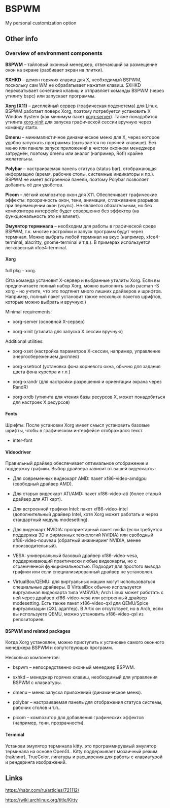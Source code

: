 # BSPWM 

My personal customization option

## Other info

### Overview of environment components

**BSPWM** – тайловый оконный менеджер, отвечающий за размещение окон на экране (разбивает экран на плитки).

**SXHKD** – демон горячих клавиш для X, необходимый BSPWM, поскольку сам WM не обрабатывает нажатия клавиш. SXHKD перехватывает сочетания клавиш и отправляет команды BSPWM (через утилиту bspc) или запускает программы.

**Xorg (X11)** – дисплейный сервер (графическая подсистема) для Linux. BSPWM работает поверх Xorg, поэтому потребуется установить X Window System (как минимум пакет <u>xorg-server</u>). Также понадобится утилита <u>xorg-xinit</u> для запуска графической сессии вручную через команду startx.

**Dmenu** – минималистичное динамическое меню для X, через которое удобно запускать программы (вызывается по горячей клавише). Без меню или панели запуск приложений в чистом оконном менеджере затруднён, поэтому dmenu или аналог (например, Rofi) крайне желательны.

**Polybar** – настраиваемая панель статуса (status bar), отображающая информацию (время, рабочие столы, системные индикаторы и пр.). BSPWM не имеет встроенной панели, поэтому Polybar позволяет добавить её для удобства.

**Picom** – лёгкий композитор окон для X11. Обеспечивает графические эффекты: прозрачность окон, тени, анимации, сглаживание разрывов при перемещении окон (vsync). Не является обязательным, но без композитора интерфейс будет совершенно без эффектов (на функциональность это не влияет).

**Эмулятор терминала** – необходим для работы в графической среде BSPWM, т.к. многие настройки и запуск программ будут через терминал. Можно выбрать любой терминал на вкус (например, xfce4-terminal, alacritty, gnome-terminal и т.д.). В примерах используется легковесный xfce4-terminal.

#### Xorg

full pkg - xorg. 

(Эта команда установит X-сервер и выбранные утилиты Xorg. Если вы предпочитаете полный набор Xorg, можно выполнить sudo pacman -S xorg – но учтите, что это подтянет много лишних драйверов и шрифтов. Например, полный пакет установит также несколько пакетов шрифтов, которые можно выбрать и вручную.)

Minimal requirements:

- xorg-server (основной X-сервер)

- xorg-xinit (утилита для запуска X сессии вручную)

Additional utilities:

- xorg-xset (настройка параметров X-сессии, например, управление энергосбережением дисплея)

- xorg-xsetroot (установка фона корневого окна, обычно для задания цвета фона курсора и т.п.)

- xorg-xrandr (для настройки разрешения и ориентации экрана через RandR)

- xorg-xrdb (утилита для чтения базы ресурсов X, может понадобиться для настроек X ресурсов)

#### Fonts

Шрифты: После установки Xorg имеет смысл установить базовые шрифты, чтобы в графическом интерфейсе отображался текст.

- inter-font

#### Videodriver

Правильный драйвер обеспечивает оптимальное отображение и поддержку графики. Выбор драйвера зависит от вашей видеокарты:

- Для современных видеокарт AMD: пакет xf86-video-amdgpu (свободный драйвер AMD).

- Для старых видеокарт ATI/AMD: пакет xf86-video-ati (более старый драйвер для ATI карт).

- Для встроенной графики Intel: пакет xf86-video-intel (дополнительный драйвер Intel, хотя Xorg может работать и через стандартный модуль modesetting).

- Для видеокарт NVIDIA: проприетарный пакет nvidia (если требуется поддержка 3D и фирменных технологий NVIDIA) или свободный xf86-video-nouveau (обратный инжиниринг NVIDIA, менее производительный).

- VESA: универсальный базовый драйвер xf86-video-vesa, поддерживающий практически любые видеокарты, но с ограниченной функциональностью. Подходит для простого вывода графики или если специализированный драйвер не установлен.

- VirtualBox/QEMU: для виртуальных машин могут использоваться специальные драйверы. В VirtualBox обычно используется виртуальная видеокарта типа VMSVGA; Arch Linux может работать с ней через драйвер xf86-video-vesa или встроенный драйвер modesetting. Есть также пакет xf86-video-qxl для QEMU/Spice виртуализации (QXL адаптер). В Artix он отсутствует, но в Arch, если вы используете QEMU, можно установить xf86-video-qxl из репозиториев.

#### BSPWM and related packages

Когда Xorg установлен, можно приступить к установке самого оконного менеджера BSPWM и сопутствующих программ.

Несколько компонентов:

- bspwm – непосредственно оконный менеджер BSPWM.

- sxhkd – менеджер горячих клавиш, необходимый для управления BSPWM с клавиатуры.

- dmenu – меню запуска приложений (динамическое меню).

- polybar – настраиваемая панель для отображения статуса системы, рабочих столов и т.п..

- picom – композитор для добавления графических эффектов (например, тени, прозрачности).

#### Terminal

Установи эмулятор терминала kitty. это программируемый эмулятор терминала на основе OpenGL. Kitty поддерживает мозаичный режим (тайлинг), TrueColor, лигатуры и расширения для работы с клавиатурой и рендеринга изображений.

## Links

https://habr.com/ru/articles/721112/

https://wiki.archlinux.org/title/Kitty
